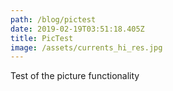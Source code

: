 ```yaml
---
path: /blog/pictest
date: 2019-02-19T03:51:18.405Z
title: PicTest
image: /assets/currents_hi_res.jpg
---
```

Test of the picture functionality
